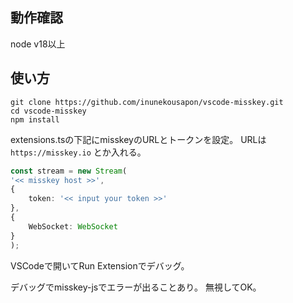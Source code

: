 ## 動作確認

node v18以上

## 使い方

```
git clone https://github.com/inunekousapon/vscode-misskey.git
cd vscode-misskey
npm install
```

extensions.tsの下記にmisskeyのURLとトークンを設定。
URLは `https://misskey.io` とか入れる。

```typescript
const stream = new Stream(
'<< misskey host >>',
{
    token: '<< input your token >>'
},
{
    WebSocket: WebSocket
}
);
```

VSCodeで開いてRun Extensionでデバッグ。

デバッグでmisskey-jsでエラーが出ることあり。
無視してOK。

